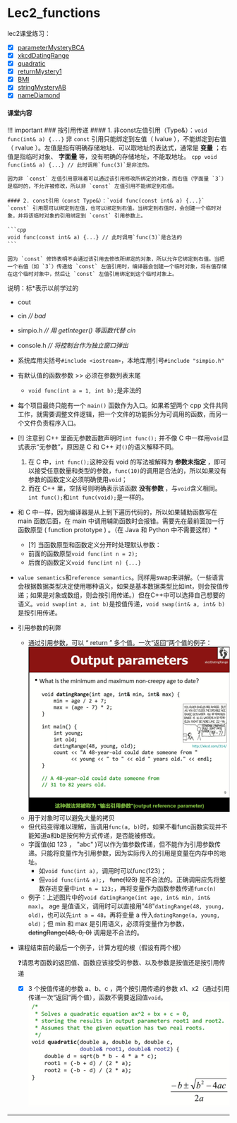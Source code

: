 # Lec2_functions
lec2课堂练习：

- [x] [parameterMysteryBCA](https://www.codestepbystep.com/problem/view/cpp/parameters/parameterMysteryBCA)
- [x] [xkcdDatingRange](https://www.codestepbystep.com/problem/view/cpp/parameters/xkcdDatingRange)
- [x] [quadratic](https://www.codestepbystep.com/problem/view/cpp/parameters/quadratic)
- [x] [returnMystery1](https://www.codestepbystep.com/problem/view/cpp/parameters/returnMystery1)
- [x] [BMI](https://www.codestepbystep.com/problem/view/cpp/parameters/BMI)
- [x] [stringMysteryAB](https://www.codestepbystep.com/problem/view/cpp/strings/stringMysteryAB)
- [x] [nameDiamond](https://www.codestepbystep.com/problem/view/cpp/strings/nameDiamond)

#### 课堂内容

!!! important
	### 按引用传递
	#### 1. 非const左值引用（Type&）：`void func(int& a) {...}`
	非 `const` 引用只能绑定到左值（ lvalue ），不能绑定到右值（ rvalue ）。左值是指有明确存储地址、可以取地址的表达式，通常是 **变量** ；右值是指临时对象、 **字面量** 等，没有明确的存储地址，不能取地址。
	```cpp
	void func(int& a) {...} // 此时调用`func(3)`是非法的。
	```


	因为非 `const` 左值引用意味着可以通过该引用修改所绑定的对象，而右值（字面量 `3`）是临时的，不允许被修改，所以非 `const` 左值引用不能绑定到右值。

	#### 2. const引用（const Type&）：`void func(const int& a) {...}`
	`const` 引用既可以绑定到左值，也可以绑定到右值。当绑定到右值时，会创建一个临时对象，并将该临时对象的引用绑定到 `const` 引用参数上。

	```cpp
	void func(const int& a) {...} // 此时调用`func(3)`是合法的	
	```

	因为 `const` 修饰表明不会通过该引用去修改所绑定的对象，所以允许它绑定到右值。当把一个右值（如 `3`）传递给 `const` 左值引用时，编译器会创建一个临时对象，将右值存储在这个临时对象中，然后让 `const` 左值引用绑定到这个临时对象上。


说明：标\*表示以前学过的

- cout
- cin *// bad*
- simpio.h *// 用 getInteger() 等函数代替 cin*
- console.h *// 将控制台作为独立窗口弹出*
- 系统库用尖括号`#include <iostream>`，本地库用引号`#include "simpio.h"`
- 有默认值的函数参数 >> 必须在参数列表末尾
	- `void func(int a = 1, int b);`是非法的
- 每个项目最终只能有一个 `main()` 函数作为入口。如果希望两个 cpp 文件共同工作，就需要调整文件逻辑，把一个文件的功能拆分为可调用的函数，而另一个文件负责程序入口。
- [!] 注意到 C++ 里面无参数函数声明时`int func();` 并不像 C 中一样用`void`显式表示“无参数”，原因是 C 和 C++ 对`()`的语义解释不同。
	1. 在 C 中，`int func();`这种没有 void 的写法被解释为 **参数未指定** ，即可以接受任意数量和类型的参数，`func(10)`的调用是合法的，所以如果没有参数的函数定义必须明确使用`void`；
	2. 而在 C++ 里，空括号则明确表示该函数 **没有参数** ，与`void`含义相同。`int func();`和`int func(void);`是一样的。
- 和 C 中一样，因为编译器是从上到下遍历代码的，所以如果辅助函数写在 main 函数后面，在 main 中调用辅助函数时会报错。需要先在最前面加一行函数原型 ( function prototype ) 。（在 Java 和 Python 中不需要这样）\*
	- [?] 当函数原型和函数定义分开时处理默认参数：
	- 前面的函数原型`void func(int n = 2);`
	- 后面的函数定义`void func(int n) {...}`
- `value semantics`和`reference semantics`。同样用swap来讲解。（一些语言会根据数据类型决定使用哪种语义，如果是基本数据类型比如int，则会按值传递；如果是对象或数组，则会按引用传递。）但在C++中可以选择自己想要的语义。`void swap(int a, int b)`是按值传递，`void swap(int& a, int& b)`是按引用传递。
- 引用参数的利弊
	- 通过引用参数，可以 “ return ” 多个值。一次“返回”两个值的例子：
		![lec2-1](images/lec2-1.png)
	- 用于对象时可以避免大量的拷贝
	- 但代码变得难以理解，当调用`func(a, b)`时，如果不看func函数实现并不能知道a和b是按何种方式传递，是否能被修改。
	- 字面值(如 123 ， "abc" )可以作为值参数传递，但不能作为引用参数传递。只能将变量作为引用参数，因为实际传入的引用是变量在内存中的地址。
		- 如`void func(int a)`，调用时可以func(123)；
		- 但`void func(int& a);`， ~~func(123)~~ 是不合法的。正确调用应先将整数存进变量中`int n = 123;`，再将变量作为函数参数传递`func(n)`
	- 例子：上述图片中的`void datingRange(int age, int& min, int& max)`。 age 是值语义，调用时可以直接用"48"`datingRange(48, young, old)`，也可以先`int a = 48`，再将变量 a 传入`datingRange(a, young, old)`；但 min 和 max 是引用语义，必须将变量作为参数， ~~datingRange(48, 0, 0)~~ 调用是不合法的。
- 课程结束前的最后一个例子，计算方程的根（假设有两个根）

	❓请思考函数的返回值、函数应该接受的参数、以及参数是按值还是按引用传递

	- [x] 3 个按值传递的参数 a、b、c ，两个按引用传递的参数 x1、x2（通过引用传递一次“返回”两个值），函数不需要返回值`void`。
	![lec2-2](images/lec2-2.png)

---

